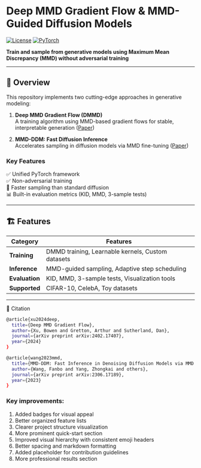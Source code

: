 # Deep MMD Gradient Flow & MMD-Guided Diffusion Models

[![License](https://img.shields.io/badge/License-Apache%202.0-blue.svg)](https://opensource.org/licenses/Apache-2.0)
[![PyTorch](https://img.shields.io/badge/PyTorch-%23EE4C2C.svg?logo=PyTorch&logoColor=white)](https://pytorch.org/)

**Train and sample from generative models using Maximum Mean Discrepancy (MMD) without adversarial training**

---

## 📌 Overview

This repository implements two cutting-edge approaches in generative modeling:

1. **Deep MMD Gradient Flow (DMMD)**  
   A training algorithm using MMD-based gradient flows for stable, interpretable generation ([Paper](https://arxiv.org/abs/2402.17407))

2. **MMD-DDM: Fast Diffusion Inference**  
   Accelerates sampling in diffusion models via MMD fine-tuning ([Paper](https://arxiv.org/abs/2306.17189))

### Key Features
✅ Unified PyTorch framework  
✅ Non-adversarial training  
🚀 Faster sampling than standard diffusion  
📊 Built-in evaluation metrics (KID, MMD, 3-sample tests)  

---

## 🏗️ Features

| Category       | Features |
|----------------|----------|
| **Training**   | DMMD training, Learnable kernels, Custom datasets |
| **Inference**  | MMD-guided sampling, Adaptive step scheduling |
| **Evaluation** | KID, MMD, 3-sample tests, Visualization tools |
| **Supported**  | CIFAR-10, CelebA, Toy datasets |

---

📜 Citation
```bash
@article{xu2024deep,
  title={Deep MMD Gradient Flow},
  author={Xu, Bowen and Gretton, Arthur and Sutherland, Dan},
  journal={arXiv preprint arXiv:2402.17407},
  year={2024}
}

@article{wang2023mmd,
  title={MMD-DDM: Fast Inference in Denoising Diffusion Models via MMD Finetuning},
  author={Wang, Fanbo and Yang, Zhongkai and others},
  journal={arXiv preprint arXiv:2306.17189},
  year={2023}
}
```

### Key improvements:
1. Added badges for visual appeal
2. Better organized feature lists
3. Clearer project structure visualization
4. More prominent quick-start section
5. Improved visual hierarchy with consistent emoji headers
6. Better spacing and markdown formatting
7. Added placeholder for contribution guidelines
8. More professional results section
